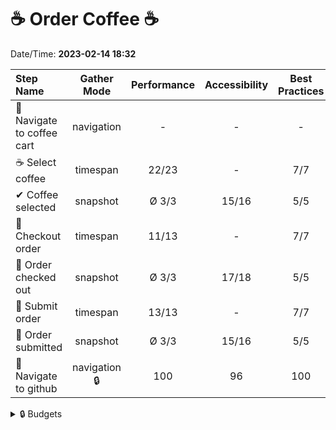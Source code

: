 # ☕ Order Coffee ☕

Date/Time: **2023-02-14 18:32**

| Step Name                  |  Gather Mode  | Performance | Accessibility | Best Practices | Seo | Pwa |
| :------------------------- | :-----------: | :---------: | :-----------: | :------------: | :-: | :-: |
| 🧭 Navigate to coffee cart |  navigation   |      -      |       -       |       -        |  -  |  -  |
| ☕ Select coffee           |   timespan    |    22/23    |       -       |      7/7       |  -  |  -  |
| ✔ Coffee selected          |   snapshot    |    Ø 3/3    |     15/16     |      5/5       | 7/9 |  -  |
| 🛒 Checkout order          |   timespan    |    11/13    |       -       |      7/7       |  -  |  -  |
| 🧾 Order checked out       |   snapshot    |    Ø 3/3    |     17/18     |      5/5       | 7/9 |  -  |
| 💌 Submit order            |   timespan    |    13/13    |       -       |      7/7       |  -  |  -  |
| 📧 Order submitted         |   snapshot    |    Ø 3/3    |     15/16     |      5/5       | 7/9 |  -  |
| 🧭 Navigate to github      | navigation 🔒 |     100     |      96       |      100       | 83  | 30  |

<details false>

<summary>🔒 Budgets</summary>

### 🧭 Navigate to github

**Resource Budget**

| Resource Type | Requests | Transfer Size |          | Over Budget |
| :-----------: | :------: | :-----------: | :------: | :---------: |
|    Script     |    2     |   40 Bytes    | 40 Bytes |  1 request  |
|  Stylesheet   |    2     |   39 Bytes    | 39 Bytes |  1 request  |
|     Image     |    0     |    0 Bytes    |    -     |      -      |
|     Media     |    0     |    0 Bytes    |    -     |      -      |
|     Font      |    0     |    0 Bytes    |    -     |      -      |
|   Document    |    1     |  1013 Bytes   |    -     |      -      |
|     Other     |    1     |    0 Bytes    |    -     |  1 request  |
|  Third-party  |    3     |    0 Bytes    |    -     | 3 requests  |

**Timing Budget**

|          Metric          | Measurement | Over Budget |
| :----------------------: | :---------: | :---------: |
| Largest Contentful Paint |   1590 ms   |   1580 ms   |
|  First Contentful Paint  |   1169 ms   |   1159 ms   |
|       Speed Index        |   1169 ms   |   1159 ms   |
|   Total Blocking Time    |    31 ms    |    21 ms    |
| Cumulative Layout Shift  |      0      |      -      |

</details>
